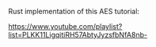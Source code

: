 Rust implementation of this AES tutorial:

<https://www.youtube.com/playlist?list=PLKK11LigqitiRH57AbtyJyzsfbNfA8nb->
